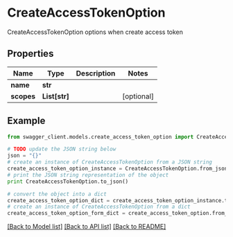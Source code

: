 # CreateAccessTokenOption

CreateAccessTokenOption options when create access token

## Properties
Name | Type | Description | Notes
------------ | ------------- | ------------- | -------------
**name** | **str** |  | 
**scopes** | **List[str]** |  | [optional] 

## Example

```python
from swagger_client.models.create_access_token_option import CreateAccessTokenOption

# TODO update the JSON string below
json = "{}"
# create an instance of CreateAccessTokenOption from a JSON string
create_access_token_option_instance = CreateAccessTokenOption.from_json(json)
# print the JSON string representation of the object
print CreateAccessTokenOption.to_json()

# convert the object into a dict
create_access_token_option_dict = create_access_token_option_instance.to_dict()
# create an instance of CreateAccessTokenOption from a dict
create_access_token_option_form_dict = create_access_token_option.from_dict(create_access_token_option_dict)
```
[[Back to Model list]](../README.md#documentation-for-models) [[Back to API list]](../README.md#documentation-for-api-endpoints) [[Back to README]](../README.md)


